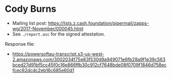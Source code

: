 # Cody Burns

* Mailing list post: <https://lists.z.cash.foundation/pipermail/zapps-wg/2017-November/000045.html>
* See `./report.asc` for the signed attestation.

Response file:

* https://powersoftau-transcript.s3-us-west-2.amazonaws.com/3002034f75e83f530d9a949071e6fb28a9f1e39c563bced27d91bf5cc45f0c16e866ffb30c912cf7648bde08f0709f1846d758ecfcec62dcdc2eb16c685e60d1
